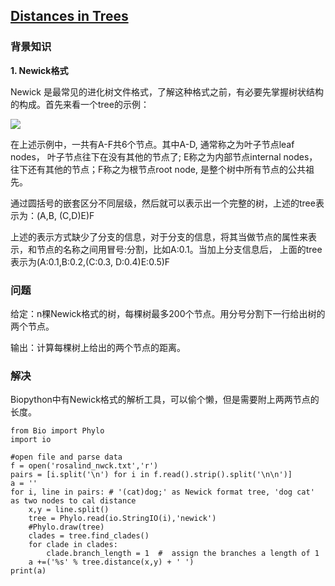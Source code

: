 ## [Distances in Trees](https://rosalind.info/problems/nwck/)

### 背景知识

**1. Newick格式**

Newick 是最常见的进化树文件格式，了解这种格式之前，有必要先掌握树状结构的构成。首先来看一个tree的示例：

<a href="" target="_blank"><img src="https://github.com/kaiwang0112006/rosalind_solve/blob/main/code/DistancesinTrees/NDA.png?raw=true" /></a>

在上述示例中，一共有A-F共6个节点。其中A-D, 通常称之为叶子节点leaf nodes， 叶子节点往下在没有其他的节点了; E称之为内部节点internal nodes，
往下还有其他的节点；F称之为根节点root node,  是整个树中所有节点的公共祖先。

通过圆括号的嵌套区分不同层级，然后就可以表示出一个完整的树，上述的tree表示为：(A,B, (C,D)E)F

上述的表示方式缺少了分支的信息，对于分支的信息，将其当做节点的属性来表示，和节点的名称之间用冒号:分割，比如A:0.1。当加上分支信息后，
上面的tree表示为(A:0.1,B:0.2,(C:0.3, D:0.4)E:0.5)F


### 问题

给定：n棵Newick格式的树，每棵树最多200个节点。用分号分割下一行给出树的两个节点。

输出：计算每棵树上给出的两个节点的距离。

### 解决

Biopython中有Newick格式的解析工具，可以偷个懒，但是需要附上两两节点的长度。

    from Bio import Phylo
    import io
    
    #open file and parse data
    f = open('rosalind_nwck.txt','r')
    pairs = [i.split('\n') for i in f.read().strip().split('\n\n')]
    a = ''
    for i, line in pairs: # '(cat)dog;' as Newick format tree, 'dog cat' as two nodes to cal distance
        x,y = line.split()
        tree = Phylo.read(io.StringIO(i),'newick')
        #Phylo.draw(tree)
        clades = tree.find_clades()
        for clade in clades:
            clade.branch_length = 1  #  assign the branches a length of 1
        a +=('%s' % tree.distance(x,y) + ' ')
    print(a)